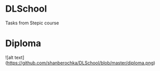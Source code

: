 # DLSchool
Tasks from Stepic course
# Diploma
![alt text] (https://github.com/shanberochka/DLSchool/blob/master/diploma.png)
